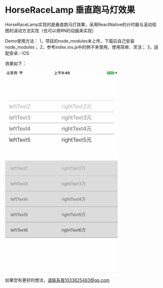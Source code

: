 # HorseRaceLamp 垂直跑马灯效果

HorseRaceLamp实现的是垂直跑马灯效果，采用ReactNative的计时器与滚动视图的滚动方法实现（也可以用RN的动画来实现）

Demo使用方法：
1，项目的node_modules未上传，下载后自己安装node_modules；
2，参考index.ios.js中的例子来使用，使用简单、灵活；
3，适配安卓／iOS

效果如下：

<img src="https://github.com/youngerhaha/HorseRaceLamp/blob/master/HorseRaceLamp.gif" width="370" height="662" align="middle" />

如果您有更好的想法，请联系我1033825483@qq.com
